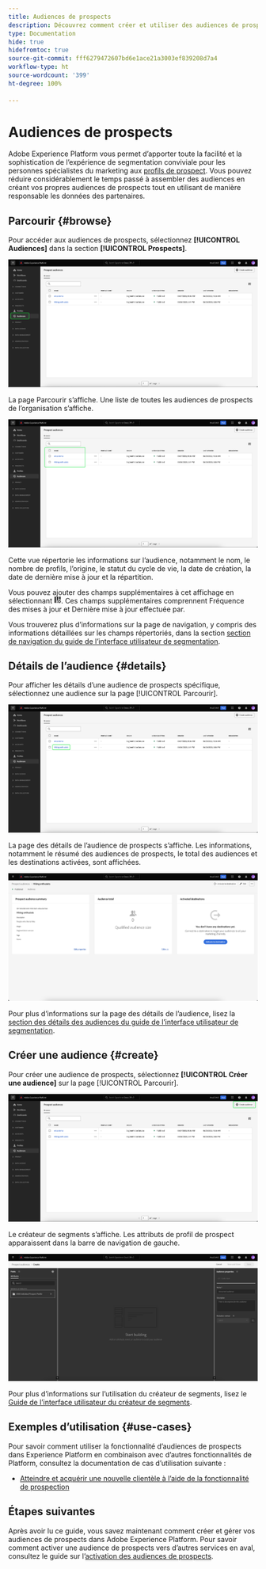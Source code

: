 ```yaml
---
title: Audiences de prospects
description: Découvrez comment créer et utiliser des audiences de prospects pour cibler une clientèle inconnue à l’aide d’informations tierces.
type: Documentation
hide: true
hidefromtoc: true
source-git-commit: fff6279472607bd6e1ace21a3003ef839208d7a4
workflow-type: ht
source-wordcount: '399'
ht-degree: 100%

---
```



# Audiences de prospects

Adobe Experience Platform vous permet d’apporter toute la facilité et la sophistication de l’expérience de segmentation conviviale pour les personnes spécialistes du marketing aux [profils de prospect](../../profile/ui/prospect-profile.md). Vous pouvez réduire considérablement le temps passé à assembler des audiences en créant vos propres audiences de prospects tout en utilisant de manière responsable les données des partenaires.

## Parcourir {#browse}

Pour accéder aux audiences de prospects, sélectionnez **[!UICONTROL Audiences]** dans la section **[!UICONTROL Prospects]**.

![Le bouton [!UICONTROL Audiences] est mis en surbrillance dans la section [!UICONTROL Prospects].](../images/ui/prospect-audience/prospect-audiences.png)

La page Parcourir s’affiche. Une liste de toutes les audiences de prospects de l’organisation s’affiche.

![Les audiences de prospects appartenant à l’organisation sont mises en surbrillance.](../images/ui/prospect-audience/browse-audiences.png)

Cette vue répertorie les informations sur l’audience, notamment le nom, le nombre de profils, l’origine, le statut du cycle de vie, la date de création, la date de dernière mise à jour et la répartition.

Vous pouvez ajouter des champs supplémentaires à cet affichage en sélectionnant ![l’icône d’attribut de filtre](../images/ui/prospect-audience/filter-attribute.png). Ces champs supplémentaires comprennent Fréquence des mises à jour et Dernière mise à jour effectuée par.

Vous trouverez plus d’informations sur la page de navigation, y compris des informations détaillées sur les champs répertoriés, dans la section [section de navigation du guide de l’interface utilisateur de segmentation](./overview.md#browse).

## Détails de l’audience {#details}

Pour afficher les détails d’une audience de prospects spécifique, sélectionnez une audience sur la page [!UICONTROL Parcourir].

![Une audience de prospects spécifique est mise en surbrillance.](../images/ui/prospect-audience/select-specific-audience.png)

La page des détails de l’audience de prospects s’affiche. Les informations, notamment le résumé des audiences de prospects, le total des audiences et les destinations activées, sont affichées.

![La page des détails des audiences de prospects s’affiche.](../images/ui/prospect-audience/audience-details.png)

Pour plus d’informations sur la page des détails de l’audience, lisez la [section des détails des audiences du guide de l’interface utilisateur de segmentation](./overview.md).

## Créer une audience {#create}

Pour créer une audience de prospects, sélectionnez **[!UICONTROL Créer une audience]** sur la page [!UICONTROL Parcourir].

![Le bouton [!UICONTROL Créer une audience] est mis en surbrillance sur la page de navigation des audiences de prospects.](../images/ui/prospect-audience/select-create-audience.png)

Le créateur de segments s’affiche. Les attributs de profil de prospect apparaissent dans la barre de navigation de gauche.

![Le créateur de segments s’affiche. Notez que les seuls attributs disponibles sont pour la classe Prospect Profile.](../images/ui/prospect-audience/segment-builder.png)

Pour plus d’informations sur l’utilisation du créateur de segments, lisez le [Guide de l’interface utilisateur du créateur de segments](./segment-builder.md).

## Exemples d’utilisation {#use-cases}

Pour savoir comment utiliser la fonctionnalité d’audiences de prospects dans Experience Platform en combinaison avec d’autres fonctionnalités de Platform, consultez la documentation de cas d’utilisation suivante :

- [Atteindre et acquérir une nouvelle clientèle à l’aide de la fonctionnalité de prospection](../../rtcdp/partner-data/prospecting.md)

## Étapes suivantes

Après avoir lu ce guide, vous savez maintenant comment créer et gérer vos audiences de prospects dans Adobe Experience Platform. Pour savoir comment activer une audience de prospects vers d’autres services en aval, consultez le guide sur l’[activation des audiences de prospects](../../destinations/ui/activate-prospect-audiences.md).
